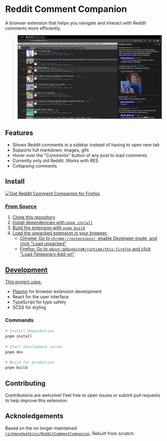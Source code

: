 # Reddit Comment Companion

A browser extension that helps you navigate and interact with Reddit comments more efficiently.

> ![Reddit Comment Companion Example](./docs/example.png)

## Features

- Shows Reddit comments in a sidebar instead of having to open new tab
- Supports full markdown, images, gifs
- Hover over the "Comments" button of any post to load comments
- Currently only old Reddit. Works with RES
- Collapsing comments

## Install

<a href="https://addons.mozilla.org/firefox/addon/reddit-comment-companions/"><img src="docs/firefox.png" alt="Get Reddit Comment Companion for Firefox"/>

### From Source

1. Clone this repository
2. Install dependencies with `pnpm install`
3. Build the extension with `pnpm build`
4. Load the unpacked extension in your browser:
   - Chrome: Go to `chrome://extensions/`, enable Developer mode, and click "Load unpacked"
   - Firefox: Go to `about:debugging#/runtime/this-firefox` and click "Load Temporary Add-on"

## Development

This project uses:
- [Plasmo](https://www.plasmo.com/) for browser extension development
- React for the user interface
- TypeScript for type safety
- SCSS for styling

### Commands

```bash
# Install dependencies
pnpm install

# Start development server
pnpm dev

# Build for production
pnpm build
```

## Contributing

Contributions are welcome! Feel free to open issues or submit pull requests to help improve this extension.

## Acknoledgements

Based on the no longer maintained [`richmondwatkins/RedditCommentCompanion`](https://github.com/richmondwatkins/RedditCommentCompanion). Rebuilt from scratch.
